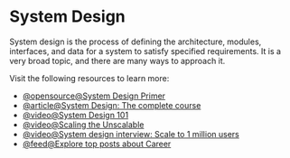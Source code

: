 # System Design

System design is the process of defining the architecture, modules, interfaces, and data for a system to satisfy specified requirements. It is a very broad topic, and there are many ways to approach it.

Visit the following resources to learn more:

- [@opensource@System Design Primer](https://github.com/donnemartin/system-design-primer)
- [@article@System Design: The complete course](https://dev.to/karanpratapsingh/system-design-the-complete-course-10fo)
- [@video@System Design 101](https://www.youtube.com/watch?v=Y-Gl4HEyeUQ)
- [@video@Scaling the Unscalable](https://www.youtube.com/watch?v=a2rcgzludDU)
- [@video@System design interview: Scale to 1 million users](https://www.youtube.com/watch?v=YkGHxOg9d3M)
- [@feed@Explore top posts about Career](https://app.daily.dev/tags/career?ref=roadmapsh)
